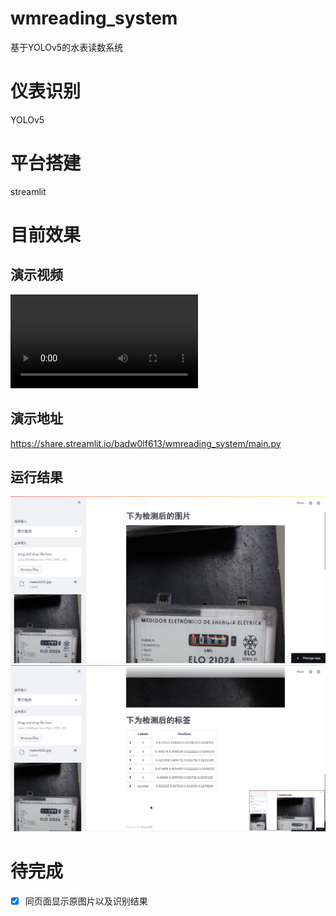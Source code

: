 # wmreading_system
基于YOLOv5的水表读数系统
# 仪表识别
YOLOv5
# 平台搭建
streamlit
# 目前效果

## 演示视频
<video src="[demo.mp4](https://github.com/Badw0lf613/wmreading_system/blob/master/demo.mp4)"></video>
## 演示地址
https://share.streamlit.io/badw0lf613/wmreading_system/main.py
## 运行结果
![image](https://github.com/Badw0lf613/wmreading_system/blob/master/imgs/result3.png)
![image](https://github.com/Badw0lf613/wmreading_system/blob/master/imgs/result4.png)
# 待完成
- [x] 同页面显示原图片以及识别结果
